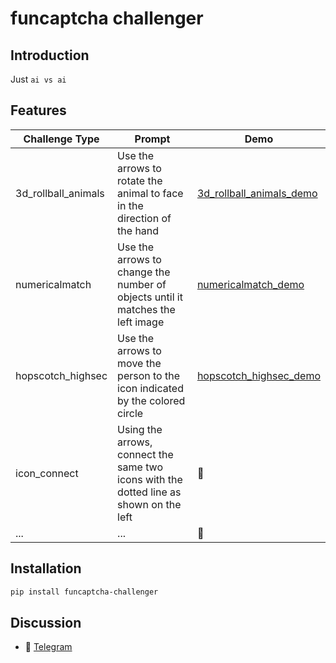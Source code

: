 # funcaptcha challenger

## Introduction

Just `ai vs ai`

## Features

| Challenge Type      | Prompt                                                                                 | Demo                                                         |
|---------------------|----------------------------------------------------------------------------------------|--------------------------------------------------------------|
| 3d_rollball_animals | Use the arrows to rotate the animal to face in the direction of the hand               | [3d_rollball_animals_demo](demo/3d_rollball_animals_demo.py) |
| numericalmatch      | Use the arrows to change the number of objects until it matches the left image         | [numericalmatch_demo](demo/numericalmatch_demo.py)           |
| hopscotch_highsec   | Use the arrows to move the person to the icon indicated by the colored circle          | [hopscotch_highsec_demo](demo/hopscotch_highsec_demo.py)     |
| icon_connect        | Using the arrows, connect the same two icons with the dotted line as shown on the left | 🚧                                                           |
| ...                 | ...                                                                                    | 🚧                                                           |

## Installation

```bash
pip install funcaptcha-challenger
```

## Discussion

- 📱 [Telegram](https://t.me/+iNf8qQk0KUpkYmEx)